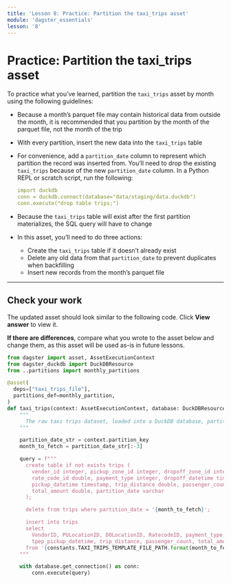 ```yaml
---
title: 'Lesson 8: Practice: Partition the taxi_trips asset'
module: 'dagster_essentials'
lesson: '8'
---
```


# Practice: Partition the taxi_trips asset

To practice what you’ve learned, partition the `taxi_trips` asset by month using the following guidelines:

- Because a month’s parquet file may contain historical data from outside the month, it is recommended that you partition by the month of the parquet file, not the month of the trip

- With every partition, insert the new data into the `taxi_trips` table

- For convenience, add a `partition_date` column to represent which partition the record was inserted from. You’ll need to drop the existing `taxi_trips` because of the new `partition_date` column. In a Python REPL or scratch script, run the following:

  ```yaml
  import duckdb
  conn = duckdb.connect(database="data/staging/data.duckdb")
  conn.execute("drop table trips;")
  ```

- Because the `taxi_trips` table will exist after the first partition materializes, the SQL query will have to change

- In this asset, you’ll need to do three actions:
  - Create the `taxi_trips` table if it doesn’t already exist
  - Delete any old data from that `partition_date` to prevent duplicates when backfilling
  - Insert new records from the month’s parquet file

---

## Check your work

The updated asset should look similar to the following code. Click **View answer** to view it.

**If there are differences**, compare what you wrote to the asset below and change them, as this asset will be used as-is in future lessons.

```python {% obfuscated="true" %}
from dagster import asset, AssetExecutionContext
from dagster_duckdb import DuckDBResource
from ..partitions import monthly_partitions

@asset(
  deps=["taxi_trips_file"],
  partitions_def=monthly_partition,
)
def taxi_trips(context: AssetExecutionContext, database: DuckDBResource) -> None:
    """
      The raw taxi trips dataset, loaded into a DuckDB database, partitioned by month.
    """

    partition_date_str = context.partition_key
    month_to_fetch = partition_date_str[:-3]

    query = f"""
      create table if not exists trips (
        vendor_id integer, pickup_zone_id integer, dropoff_zone_id integer,
        rate_code_id double, payment_type integer, dropoff_datetime timestamp,
        pickup_datetime timestamp, trip_distance double, passenger_count double,
        total_amount double, partition_date varchar
      );

      delete from trips where partition_date = '{month_to_fetch}';

      insert into trips
      select
        VendorID, PULocationID, DOLocationID, RatecodeID, payment_type, tpep_dropoff_datetime,
        tpep_pickup_datetime, trip_distance, passenger_count, total_amount, '{month_to_fetch}' as partition_date
      from '{constants.TAXI_TRIPS_TEMPLATE_FILE_PATH.format(month_to_fetch)}';
    """

    with database.get_connection() as conn:
        conn.execute(query)
```

